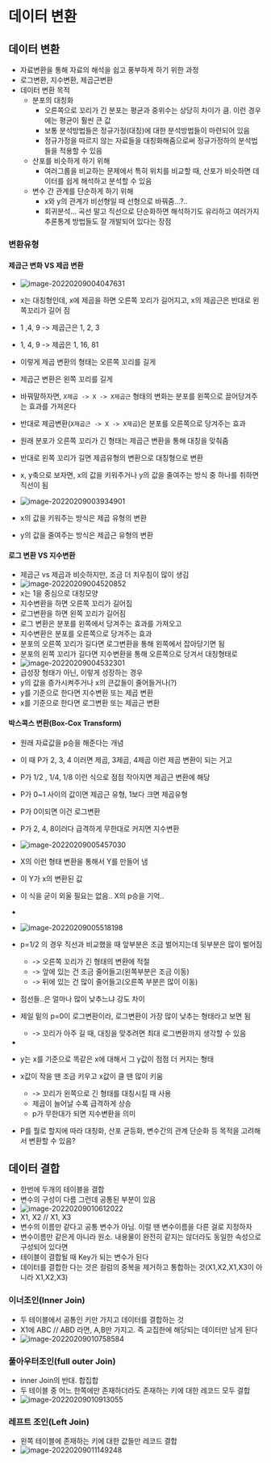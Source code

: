 # 데이터 변환

## 데이터 변환

- 자료변환을 통해 자료의 해석을 쉽고 풍부하게 하기 위한 과정
- 로그변환, 지수변환, 제곱근변환
- 데이터 변환 목적
  - 분포의 대칭화
    - 오른쪽으로 꼬리가 긴 분포는 평균과 중위수는 상당히 차이가 큼. 이런 경우에는 평균이 훨씬 큰 값
    - 보통 분석방법들은 정규가정(대칭)에 대한 분석방법들이 마련되어 있음
    - 정규가정을 따르지 않는 자료들을 대칭화해줌으로써 정규가정하의 분석법들을 적용할 수 있음
  - 산포를 비슷하게 하기 위해
    - 여러그룹을 비교하는 문제에서 특히 위치를 비교할 때, 산포가 비슷하면 데이터를 쉽게 해석하고 분석할 수 있음
  - 변수 간 관계를 단순하게 하기 위해
    - x와 y의 관계가 비선형일 때 선형으로 바꿔줌...?..
    - 회귀분석... 곡선 말고 직선으로 단순화하면 해석하기도 유리하고 여러가지 추론통계 방법들도 잘 개발되어 있다는 장점


### 변환유형

#### 제곱근 변화 VS 제곱 변환

- ![image-20220209004047631](C:\Users\chgeo\AppData\Roaming\Typora\typora-user-images\image-20220209004047631.png)
- x는 대칭형인데, x에 제곱을 하면 오른쪽 꼬리가 길어지고, x의 제곱근은 반대로 왼쪽꼬리가 길어 짐
- 1 ,4, 9 -> 제곱근은 1, 2, 3
- 1, 4, 9 -> 제곱은 1, 16, 81
- 이렇게 제곱 변환의 형태는 오른쪽 꼬리를 길게
- 제곱근 변환은 왼쪽 꼬리를 길게
- 바꿔말하자면, `X제곱 -> X -> X제곱근` 형태의 변화는 분포를 왼쪽으로 끌어당겨주는 효과를 가져온다
- 반대로 제곱변환(`X제곱근 -> X -> X제곱`)은 분포를 오른쪽으로 당겨주는 효과

- 원래 분포가 오른쪽 꼬리가 긴 형태는 제곱근 변환을 통해 대칭을 맞춰줌

- 반대로 왼쪽 꼬리가 길면 제곱유형의 변환으로 대칭형으로 변환

- x, y축으로 보자면, x의 값을 키워주거나 y의 값을 줄여주는 방식 중 하나를 취하면 직선이 됨

- ![image-20220209003934901](C:\Users\chgeo\AppData\Roaming\Typora\typora-user-images\image-20220209003934901.png)

- x의 값을 키워주는 방식은 제곱 유형의 변환

- y의 값을 줄여주는 방식은 제곱근 유형의 변환


#### 로그 변환 VS 지수변환

- 제곱근 vs 제곱과 비슷하지만, 조금 더 치우침이 많이 생김
- ![image-20220209004520852](C:\Users\chgeo\AppData\Roaming\Typora\typora-user-images\image-20220209004520852.png)
- x는 1을 중심으로 대칭모양
- 지수변환을 하면 오른쪽 꼬리가 길어짐
- 로그변환을 하면 왼쪽 꼬리가 길어짐
- 로그 변환은 분포를 왼쪽에서 당겨주는 효과를 가져오고
- 지수변환은 분포를 오른쪽으로 당겨주는 효과
- 분포의 오른쪽 꼬리가 길다면 로그변환을 통해 왼쪽에서 잡아당기면 됨
- 분포의 왼쪽 꼬리가 길다면 지수변환을 통해 오른쪽으로 당겨서 대칭형태로
- ![image-20220209004532301](C:\Users\chgeo\AppData\Roaming\Typora\typora-user-images\image-20220209004532301.png)
- 급성장 형태가 아닌, 이렇게 성장하는 경우
- y의 값을 증가시켜주거나 x의 큰값들이 줄어들거나(?)
- y를 기준으로 한다면 지수변환 또는 제곱 변환
- x를 기준으로 한다면 로그변환 또는 제곱근 변환

#### 박스콕스 변환(Box-Cox Transform)

- 원래 자료값을 p승을 해준다는 개념
- 이 때 P가 2, 3, 4 이러면 제곱, 3제곱, 4제곱 이런 제곱 변환이 되는 거고
- P가 1/2 , 1/4, 1/8 이런 식으로 점점 작아지면 제곱근 변환에 해당
- P가 0~1 사이의 값이면 제곱근 유형, 1보다 크면 제곱유형
- P가 0이되면 이건 로그변환
- P가 2, 4, 8이러다 급격하게 무한대로 커지면 지수변환
- ![image-20220209005457030](C:\Users\chgeo\AppData\Roaming\Typora\typora-user-images\image-20220209005457030.png)
- X의 이런 형태 변환을 통해서 Y를 만들어 냄
- 이 Y가 x의 변환된 값
- 이 식을 굳이 외울 필요는 없음.. X의 p승을 기억..

- 

- ![image-20220209005518198](C:\Users\chgeo\AppData\Roaming\Typora\typora-user-images\image-20220209005518198.png)
- p=1/2 의 경우 직선과 비교했을 때 앞부분은 조금 벌어지는데 뒷부분은 많이 벌어짐
  - -> 오른쪽 꼬리가 긴 형태의 변환에 적절
  - -> 앞에 있는 건 조금 줄어들고(왼쪽부분은 조금 이동)
  - -> 뒤에 있는 건 많이 줄어들고(오른쪽 부분은 많이 이동)


- 점선들..은 얼마나 많이 낮추느냐 강도 차이
- 제일 밑의 p=0이 로그변환이라, 로그변환이 가장 많이 낮추는 형태라고 보면 됨
  - -> 꼬리가 아주 길 때, 대칭을 맞추려면 최대 로그변환까지 생각할 수 있음
- 
- y는 x를 기준으로 똑같은 x에 대해서 그 y값이 점점 더 커지는 형태
- x값이 작을 땐 조금 키우고 x값이 클 땐 많이 키움
  - -> 꼬리가 왼쪽으로 긴 형태를 대칭시킬 때 사용
  - 제곱이 늘어날 수록 급격하게 상승
  - p가 무한대가 되면 지수변환을 의미
- P를 뭘로 할지에 따라 대칭화, 산포 균등화, 변수간의 관계 단순화 등 목적을 고려해서 변환할 수 있음?


## 데이터 결합

- 한번에 두개의 테이블을 결합
- 변수의 구성이 다름 그런데 공통된 부분이 있음
- ![image-20220209010612022](C:\Users\chgeo\AppData\Roaming\Typora\typora-user-images\image-20220209010612022.png)
- X1, X2 // X1, X3
- 변수의 이름만 같다고 공통 변수가 아님. 이럴 땐 변수이름을 다른 걸로 지정하자
- 변수이름만 같은게 아니라 원소. 내용물이 완전히 같지는 않더라도 동일한 속성으로 구성되어 있다면
- 테이블이 결합될 때 Key가 되는 변수가 된다
- 데이터를 결합한 다는 것은 컬럼의 중복을 제거하고 통합하는 것(X1,X2,X1,X3이 아니라 X1,X2,X3)


### 이너조인(Inner Join)

- 두 테이블에서 공통인 키만 가지고 데이터를 결합하는 것
- X1에 ABC // ABD 라면, A,B만 가지고. 즉 교집한에 해당되는 데이터만 남게 된다
- ![image-20220209010758584](C:\Users\chgeo\AppData\Roaming\Typora\typora-user-images\image-20220209010758584.png)


### 풀아우터조인(full outer Join)

- inner Join의 반대. 합집합
- 두 테이블 중 어느 한쪽에만 존재하더라도 존재하는 키에 대한 레코드 모두 결합
- ![image-20220209010913055](C:\Users\chgeo\AppData\Roaming\Typora\typora-user-images\image-20220209010913055.png)

### 레프트 조인(Left Join)

- 왼쪽 테이블에 존재하는 키에 대한 값들만 레코드 결합
- ![image-20220209011149248](C:\Users\chgeo\AppData\Roaming\Typora\typora-user-images\image-20220209011149248.png)